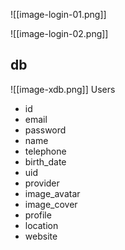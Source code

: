 ![[image-login-01.png]]

![[image-login-02.png]]

## db
![[image-xdb.png]]
Users
- id
- email
- password
- name
- telephone
- birth_date
- uid
- provider
- image_avatar
- image_cover
- profile
- location
- website


